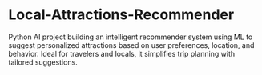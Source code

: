 # Local-Attractions-Recommender
Python AI project building an intelligent recommender system using ML to suggest personalized attractions based on user preferences, location, and behavior. Ideal for travelers and locals, it simplifies trip planning with tailored suggestions.
